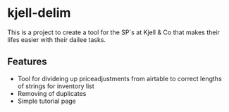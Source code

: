 # kjell-delim
This is a project to create a tool for the SP´s at Kjell & Co that makes their lifes easier with their dailee tasks.

## Features
- Tool for divideing up priceadjustments from airtable to correct lengths of strings for inventory list
- Removing of duplicates
- Simple tutorial page
